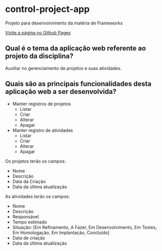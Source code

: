 # control-project-app
Projeto para desenvolvimento da matéria de Frameworks

[Visite a página no Github Pages](https://gsantosc18.github.io/control-project-app/)

## Qual é o tema da aplicação web referente ao projeto da disciplina?
Auxiliar no gerenciamento de projetos e suas atividades.

## Quais são as principais funcionalidades desta aplicação web a ser desenvolvida?
- Manter registros de projetos
  - Listar
  - Criar
  - Alterar
  - Apagar
- Manter registro de atividades
  - Listar
  - Criar
  - Alterar
  - Apagar

Os projetos terão os campos:
- Nome
- Descrição
- Data da Criação
- Data da última atualização

As atividades terão os campos:
- Nome
- Descrição
- Responsável
- Tempo estimado
- Situação: [Em Refinamento, A Fazer, Em Desenvolvimento, Em Testes, Em Homologação, Em Implantação, Concluído]
- Data de criação
- Data da última atualização

